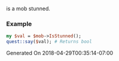 is a mob stunned.
### Example

```perl
my $val = $mob->IsStunned();
quest::say($val); # Returns bool
```


Generated On 2018-04-29T00:35:14-07:00
